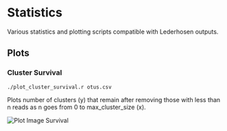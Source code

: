 # Statistics

Various statistics and plotting scripts compatible with Lederhosen outputs.

## Plots

### Cluster Survival

`./plot_cluster_survival.r otus.csv`

Plots number of clusters (y) that remain after removing those with less than n reads as n goes from 0 to max_cluster_size (x).

![Plot Image Survival](http://i.imgur.com/rwlS0.png)
